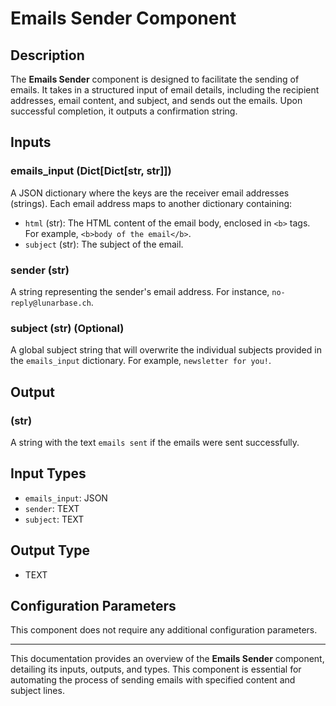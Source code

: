 # Emails Sender Component

## Description

The **Emails Sender** component is designed to facilitate the sending of emails. It takes in a structured input of email details, including the recipient addresses, email content, and subject, and sends out the emails. Upon successful completion, it outputs a confirmation string.

## Inputs

### emails_input (Dict[Dict[str, str]])

A JSON dictionary where the keys are the receiver email addresses (strings). Each email address maps to another dictionary containing:

- `html` (str): The HTML content of the email body, enclosed in `<b>` tags. For example, `<b>body of the email</b>`.
- `subject` (str): The subject of the email.

### sender (str)

A string representing the sender's email address. For instance, `no-reply@lunarbase.ch`.

### subject (str) (Optional)

A global subject string that will overwrite the individual subjects provided in the `emails_input` dictionary. For example, `newsletter for you!`.

## Output

### (str)

A string with the text `emails sent` if the emails were sent successfully.

## Input Types

- `emails_input`: JSON
- `sender`: TEXT
- `subject`: TEXT

## Output Type

- TEXT

## Configuration Parameters

This component does not require any additional configuration parameters.

---

This documentation provides an overview of the **Emails Sender** component, detailing its inputs, outputs, and types. This component is essential for automating the process of sending emails with specified content and subject lines.